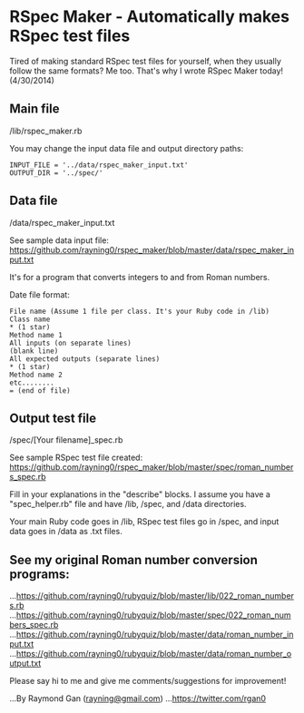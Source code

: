 RSpec Maker - Automatically makes RSpec test files
==================================================

Tired of making standard RSpec test files for yourself, when they usually follow the same formats? Me too. That's why I wrote RSpec Maker today! (4/30/2014)

## Main file

/lib/rspec_maker.rb

You may change the input data file and output directory paths:

```
INPUT_FILE = '../data/rspec_maker_input.txt'
OUTPUT_DIR = '../spec/'
```

## Data file

/data/rspec_maker_input.txt

See sample data input file: https://github.com/rayning0/rspec_maker/blob/master/data/rspec_maker_input.txt

It's for a program that converts integers to and from Roman numbers.

Date file format:

```
File name (Assume 1 file per class. It's your Ruby code in /lib)
Class name
* (1 star)
Method name 1
All inputs (on separate lines)
(blank line)
All expected outputs (separate lines)
* (1 star)
Method name 2
etc........
= (end of file)
```

## Output test file

/spec/[Your filename]_spec.rb

See sample RSpec test file created: https://github.com/rayning0/rspec_maker/blob/master/spec/roman_numbers_spec.rb

Fill in your explanations in the "describe" blocks. I assume you have a "spec_helper.rb" file and have /lib, /spec, and /data directories.

Your main Ruby code goes in /lib, RSpec test files go in /spec, and input data goes in /data as .txt files.

## See my original Roman number conversion programs:

 ...https://github.com/rayning0/rubyquiz/blob/master/lib/022_roman_numbers.rb
 ...https://github.com/rayning0/rubyquiz/blob/master/spec/022_roman_numbers_spec.rb
 ...https://github.com/rayning0/rubyquiz/blob/master/data/roman_number_input.txt
 ...https://github.com/rayning0/rubyquiz/blob/master/data/roman_number_output.txt

Please say hi to me and give me comments/suggestions for improvement!

 ...By Raymond Gan (rayning@gmail.com)
 ...https://twitter.com/rgan0

